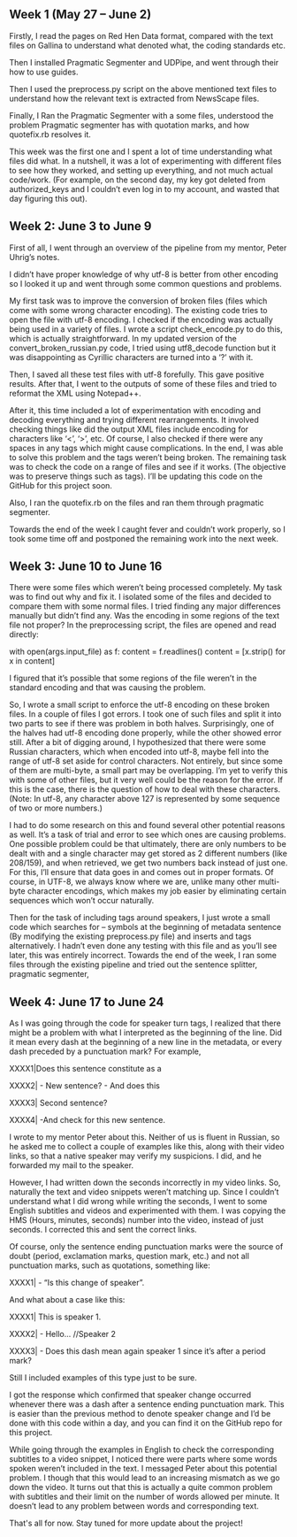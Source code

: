 ## Week 1 (May 27 – June 2)

Firstly, I read the pages on Red Hen Data format, compared with the text files on Gallina to understand what denoted what, the coding standards etc.

Then I installed Pragmatic Segmenter and UDPipe, and went through their how to use guides.

Then I used the preprocess.py script on the above mentioned text files to understand how the relevant text is extracted from NewsScape files.

Finally, I Ran the Pragmatic Segmenter with a some files, understood the problem Pragmatic segmenter has with quotation marks, and how quotefix.rb resolves it.

This week was the first one and I spent a lot of time understanding what files did what. In a nutshell, it was a lot of experimenting with different files to see how they worked, and setting up everything, and not much actual code/work. (For example, on the second day, my key got deleted from authorized_keys and I couldn’t even log in to my account, and wasted that day figuring this out).

## Week 2: June 3 to June 9

First of all, I went through an overview of the pipeline from my mentor, Peter Uhrig’s notes.

I didn’t have proper knowledge of why utf-8 is better from other encoding so I looked it up and went through some common questions and problems.

My first task was to improve the conversion of broken files (files which come with some wrong character encoding). The existing code tries to open the file with utf-8 encoding. I checked if the encoding was actually being used in a variety of files. I wrote a script check_encode.py to do this, which is actually straightforward. In my updated version of the convert_broken_russian.py code, I tried using utf8_decode function but it was disappointing as Cyrillic characters are turned into a ‘?’ with it.

Then, I saved all these test files with utf-8 forefully. This gave positive results. After that, I went to the outputs of some of these files and tried to reformat the XML using Notepad++.

After it, this time included a lot of experimentation with encoding and decoding everything and trying different rearrangements. It involved checking things like did the output XML files include encoding for characters like ‘<’, ‘>’, etc. Of course, I also checked if there were any spaces in any tags which might cause complications. In the end, I was able to solve this problem and the tags weren’t being broken. The remaining task was to check the code on a range of files and see if it works. (The objective was to preserve things such as tags). I’ll be updating this code on the GitHub for this project soon.

Also, I ran the quotefix.rb on the files and ran them through pragmatic segmenter.

Towards the end of the week I caught fever and couldn’t work properly, so I took some time off and postponed the remaining work into the next week.

## Week 3: June 10 to June 16
There were some files which weren’t being processed completely. My task was to find out why and fix it. I isolated some of the files and decided to compare them with some normal files. I tried finding any major differences manually but didn’t find any. Was the encoding in some regions of the text file not proper? In the preprocessing script, the files are opened and read directly:

with open(args.input_file) as f: content = f.readlines() content = [x.strip() for x in content]

I figured that it’s possible that some regions of the file weren’t in the standard encoding and that was causing the problem.

So, I wrote a small script to enforce the utf-8 encoding on these broken files. In a couple of files I got errors. I took one of such files and split it into two parts to see if there was problem in both halves. Surprisingly, one of the halves had utf-8 encoding done properly, while the other showed error still. After a bit of digging around, I hypothesized that there were some Russian characters, which when encoded into utf-8, maybe fell into the range of utf-8 set aside for control characters. Not entirely, but since some of them are multi-byte, a small part may be overlapping. I’m yet to verify this with some of other files, but it very well could be the reason for the error. If this is the case, there is the question of how to deal with these characters. (Note: In utf-8, any character above 127 is represented by some sequence of two or more numbers.)

I had to do some research on this and found several other potential reasons as well. It’s a task of trial and error to see which ones are causing problems. One possible problem could be that ultimately, there are only numbers to be dealt with and a single character may get stored as 2 different numbers (like 208/159), and when retrieved, we get two numbers back instead of just one. For this, I’ll ensure that data goes in and comes out in proper formats. Of course, in UTF-8, we always know where we are, unlike many other multi-byte character encodings, which makes my job easier by eliminating certain sequences which won’t occur naturally.

Then for the task of including tags around speakers, I just wrote a small code which searches for – symbols at the beginning of metadata sentence (By modifying the existing preprocess.py file) and inserts and tags alternatively. I hadn’t even done any testing with this file and as you’ll see later, this was entirely incorrect. Towards the end of the week, I ran some files through the existing pipeline and tried out the sentence splitter, pragmatic segmenter,

## Week 4: June 17 to June 24

As I was going through the code for speaker turn tags, I realized that there might be a problem with what I interpreted as the beginning of the line. Did it mean every dash at the beginning of a new line in the metadata, or every dash preceded by a punctuation mark?
For example,

XXXX1|Does this sentence constitute as a 

XXXX2| - New sentence? - And does this

XXXX3| Second sentence?

XXXX4| -And check for this new sentence.

I wrote to my mentor Peter about this. Neither of us is fluent in Russian, so he asked me to collect a couple of examples like this, along with their video links, so that a native speaker may verify my suspicions. I did, and he forwarded my mail to the speaker. 

However, I had written down the seconds incorrectly in my video links. So, naturally the text and video snippets weren’t matching up.
Since I couldn’t understand what I did wrong while writing the seconds, I went to some English subtitles and videos and experimented with them. I was copying the HMS (Hours, minutes, seconds) number into the video, instead of just seconds. I corrected this and sent the correct links.

Of course, only the sentence ending punctuation marks were the source of doubt (period, exclamation marks, question mark, etc.) and not all punctuation marks, such as quotations, something like: 

XXXX1| - “Is this change of speaker”.

And what about a case like this:

XXXX1| This is speaker 1. 

XXXX2| - Hello... //Speaker 2 

XXXX3| - Does this dash mean again speaker 1 since it’s after a period mark?

Still I included examples of this type just to be sure.

I got the response which confirmed that speaker change occurred whenever there was a dash after a sentence ending punctuation mark. This is easier than the previous method to denote speaker change and I’d be done with this code within a day, and you can find it on the GitHub repo for this project.

While going through the examples in English to check the corresponding subtitles to a video snippet, I noticed there were parts where some words spoken weren’t included in the text. I messaged Peter about this potential problem. I though that this would lead to an increasing mismatch as we go down the video. It turns out that this is actually a quite common problem with subtitles and their limit on the number of words allowed per minute. It doesn’t lead to any problem between words and corresponding text.

That's all for now. Stay tuned for more update about the project!

